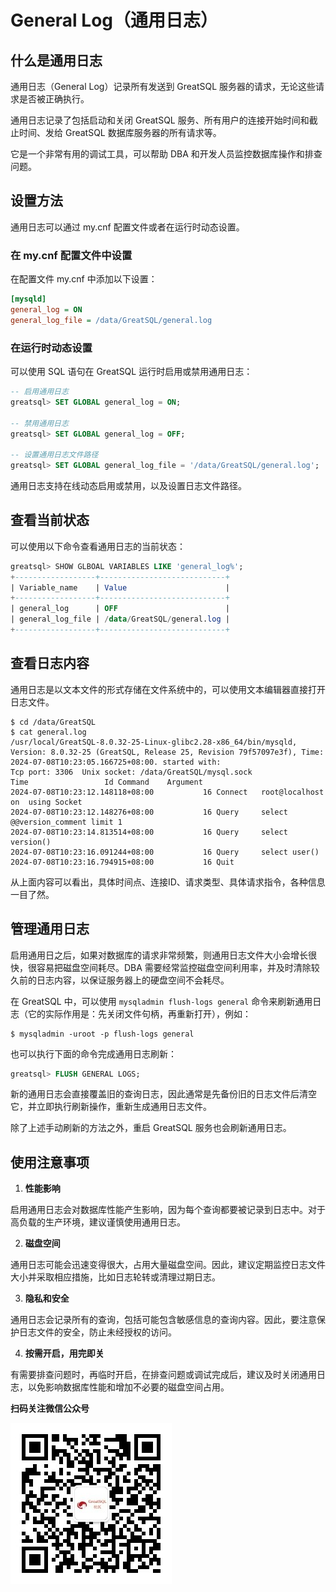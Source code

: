 # General Log（通用日志）

## 什么是通用日志

通用日志（General Log）记录所有发送到 GreatSQL 服务器的请求，无论这些请求是否被正确执行。

通用日志记录了包括启动和关闭 GreatSQL 服务、所有用户的连接开始时间和截止时间、发给 GreatSQL 数据库服务器的所有请求等。

它是一个非常有用的调试工具，可以帮助 DBA 和开发人员监控数据库操作和排查问题。

## 设置方法

通用日志可以通过 my.cnf 配置文件或者在运行时动态设置。

### 在 my.cnf 配置文件中设置

在配置文件 my.cnf 中添加以下设置：

```ini
[mysqld]
general_log = ON
general_log_file = /data/GreatSQL/general.log
```

### 在运行时动态设置

可以使用 SQL 语句在 GreatSQL 运行时启用或禁用通用日志：

```sql
-- 启用通用日志
greatsql> SET GLOBAL general_log = ON;

-- 禁用通用日志
greatsql> SET GLOBAL general_log = OFF;

-- 设置通用日志文件路径
greatsql> SET GLOBAL general_log_file = '/data/GreatSQL/general.log';
```

通用日志支持在线动态启用或禁用，以及设置日志文件路径。

## 查看当前状态

可以使用以下命令查看通用日志的当前状态：

```sql
greatsql> SHOW GLBOAL VARIABLES LIKE 'general_log%';
+------------------+----------------------------+
| Variable_name    | Value                      |
+------------------+----------------------------+
| general_log      | OFF                        |
| general_log_file | /data/GreatSQL/general.log |
+------------------+----------------------------+
```

## 查看日志内容

通用日志是以文本文件的形式存储在文件系统中的，可以使用文本编辑器直接打开日志文件。

```shell
$ cd /data/GreatSQL
$ cat general.log
/usr/local/GreatSQL-8.0.32-25-Linux-glibc2.28-x86_64/bin/mysqld, Version: 8.0.32-25 (GreatSQL, Release 25, Revision 79f57097e3f), Time: 2024-07-08T10:23:05.166725+08:00. started with:
Tcp port: 3306  Unix socket: /data/GreatSQL/mysql.sock
Time                 Id Command    Argument
2024-07-08T10:23:12.148118+08:00           16 Connect   root@localhost on  using Socket
2024-07-08T10:23:12.148276+08:00           16 Query     select @@version_comment limit 1
2024-07-08T10:23:14.813514+08:00           16 Query     select version()
2024-07-08T10:23:16.091244+08:00           16 Query     select user()
2024-07-08T10:23:16.794915+08:00           16 Quit
```

从上面内容可以看出，具体时间点、连接ID、请求类型、具体请求指令，各种信息一目了然。

## 管理通用日志

启用通用日之后，如果对数据库的请求非常频繁，则通用日志文件大小会增长很快，很容易把磁盘空间耗尽。DBA 需要经常监控磁盘空间利用率，并及时清除较久前的日志内容，以保证服务器上的硬盘空间不会耗尽。

在 GreatSQL 中，可以使用 `mysqladmin flush-logs general` 命令来刷新通用日志（它的实际作用是：先关闭文件句柄，再重新打开），例如：

```shell
$ mysqladmin -uroot -p flush-logs general
```
也可以执行下面的命令完成通用日志刷新：

```sql
greatsql> FLUSH GENERAL LOGS;
```

新的通用日志会直接覆盖旧的查询日志，因此通常是先备份旧的日志文件后清空它，并立即执行刷新操作，重新生成通用日志文件。

除了上述手动刷新的方法之外，重启 GreatSQL 服务也会刷新通用日志。

## 使用注意事项

1. **性能影响**

启用通用日志会对数据库性能产生影响，因为每个查询都要被记录到日志中。对于高负载的生产环境，建议谨慎使用通用日志。

2. **磁盘空间**

通用日志可能会迅速变得很大，占用大量磁盘空间。因此，建议定期监控日志文件大小并采取相应措施，比如日志轮转或清理过期日志。

3. **隐私和安全**

通用日志会记录所有的查询，包括可能包含敏感信息的查询内容。因此，要注意保护日志文件的安全，防止未经授权的访问。

4. **按需开启，用完即关**

有需要排查问题时，再临时开启，在排查问题或调试完成后，建议及时关闭通用日志，以免影响数据库性能和增加不必要的磁盘空间占用。


**扫码关注微信公众号**

![greatsql-wx](../greatsql-wx.jpg)
